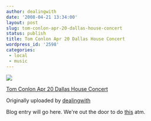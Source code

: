 ```yaml
---
author: dealingwith
date: '2008-04-21 13:34:00'
layout: post
slug: tom-conlon-apr-20-dallas-house-concert
status: publish
title: Tom Conlon Apr 20 Dallas House Concert
wordpress_id: '2598'
categories:
 - local
 - music
---
```


[![][1]][2]

[Tom Conlon Apr 20 Dallas House Concert][3]

Originally uploaded by [dealingwith][4]

Blog entry will go here. We're out the door to do [this][5] atm.

   [1]: http://farm3.static.flickr.com/2376/2431194209_9205779af9_m.jpg

   [2]: http://www.flickr.com/photos/dealingwith/2431194209/ (photo sharing)

   [3]: http://www.flickr.com/photos/dealingwith/2431194209/

   [4]: http://www.flickr.com/people/dealingwith/

   [5]: http://twitter.com/sugarfilled/statuses/793757032

